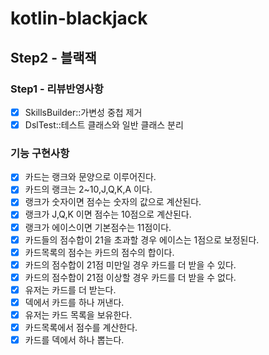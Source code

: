 # kotlin-blackjack

## Step2 - 블랙잭

### Step1 - 리뷰반영사항
- [x] SkillsBuilder::가변성 중첩 제거
- [x] DslTest::테스트 클래스와 일반 클래스 분리

### 기능 구현사항
- [x] 카드는 랭크와 문양으로 이루어진다.
- [x] 카드의 랭크는 2~10,J,Q,K,A 이다.
- [x] 랭크가 숫자이면 점수는 숫자의 값으로 계산된다.
- [x] 랭크가 J,Q,K 이면 점수는 10점으로 계산된다.
- [x] 랭크가 에이스이면 기본점수는 11점이다.
- [x] 카드들의 점수합이 21을 초과할 경우 에이스는 1점으로 보정된다.
- [x] 카드목록의 점수는 카드의 점수의 합이다.
- [x] 카드의 점수합이 21점 미만일 경우 카드를 더 받을 수 있다.
- [x] 카드의 점수합이 21점 이상할 경우 카드를 더 받을 수 없다.
- [x] 유저는 카드를 더 받는다.
- [x] 덱에서 카드를 하나 꺼낸다.
- [x] 유저는 카드 목록을 보유한다.
- [x] 카드목록에서 점수를 계산한다.
- [x] 카드를 덱에서 하나 뽑는다.